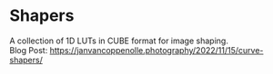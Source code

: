 # Shapers
A collection of 1D LUTs in CUBE format for image shaping.  
Blog Post: https://janvancoppenolle.photography/2022/11/15/curve-shapers/
